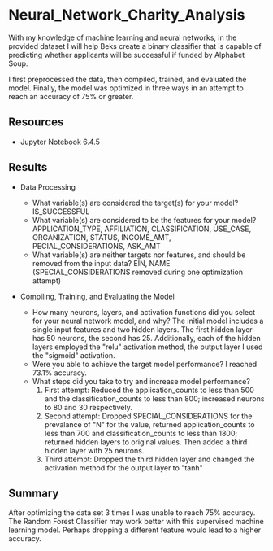 # Neural_Network_Charity_Analysis

With my knowledge of machine learning and neural networks, in the provided dataset I will help Beks create a binary classifier that is capable of predicting whether applicants will be successful if funded by Alphabet Soup.

I first preprocessed the data, then compiled, trained, and evaluated the model. Finally, the model was optimized in three ways in an attempt to reach an accuracy of 75% or greater.

## Resources

- Jupyter Notebook 6.4.5

## Results 

- Data Processing
  - What variable(s) are considered the target(s) for your model? IS_SUCCESSFUL
  - What variable(s) are considered to be the features for your model? APPLICATION_TYPE, AFFILIATION, CLASSIFICATION, USE_CASE, ORGANIZATION, STATUS, INCOME_AMT, PECIAL_CONSIDERATIONS, ASK_AMT
  - What variable(s) are neither targets nor features, and should be removed from the input data? EIN, NAME (SPECIAL_CONSIDERATIONS removed during one optimization attampt)

- Compiling, Training, and Evaluating the Model
  - How many neurons, layers, and activation functions did you select for your neural network model, and why? The initial model includes a single input features and two hidden layers. The first hidden layer has 50 neurons, the second has 25. Additionally, each of the hidden layers employed the "relu" activation method, the output layer I used the "sigmoid" activation.
  - Were you able to achieve the target model performance? I reached 73.1% accuracy.
  - What steps did you take to try and increase model performance?
    1. First attempt: Reduced the application_counts to less than 500 and the classification_counts to less than 800; increased neurons to 80 and 30 respectively.
    2. Second attempt: Dropped SPECIAL_CONSIDERATIONS for the prevalance of "N" for the value, returned application_counts to less than 700 and classification_counts to less than 1800; returned hidden layers to original values. Then added a third hidden layer with 25 neurons.
    3. Third attempt: Dropped the third hidden layer and changed the activation method for the output layer to "tanh"

## Summary

After optimizing the data set 3 times I was unable to reach 75% accuracy. The Random Forest Classifier may work better with this supervised machine learning model. Perhaps dropping a different feature would lead to a higher accuracy.
